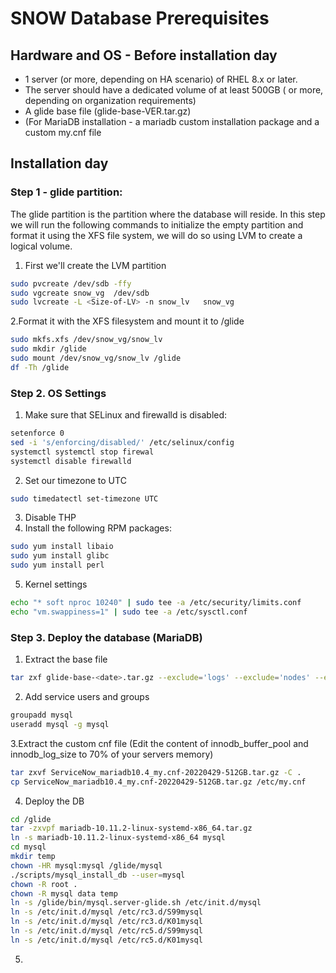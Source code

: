 # SNOW Database Prerequisites #

## Hardware and OS - Before installation day ##

* 1 server (or more, depending on HA scenario) of RHEL 8.x or later.
* The server should have a dedicated volume of at least 500GB ( or more, depending on organization requirements) 
* A glide base file (glide-base-VER.tar.gz)
* (For MariaDB installation - a mariadb custom installation package and a custom my.cnf file

## Installation day ##

### Step 1 - glide partition: ###

The glide partition is the partition where the database will reside. In this step we will run the following commands to initialize the empty partition and format it using the XFS file system, we 
will do so using LVM to create a logical volume.

1. First we'll create the LVM partition
```sh
sudo pvcreate /dev/sdb -ffy
sudo vgcreate snow_vg  /dev/sdb
sudo lvcreate -L <Size-of-LV> -n snow_lv   snow_vg
```

2.Format it with the XFS filesystem and mount it to /glide
```sh
sudo mkfs.xfs /dev/snow_vg/snow_lv
sudo mkdir /glide
sudo mount /dev/snow_vg/snow_lv /glide
df -Th /glide
```

### Step 2. OS Settings ###

1. Make sure that SELinux and firewalld is disabled:
```sh
setenforce 0
sed -i 's/enforcing/disabled/' /etc/selinux/config
systemctl systemctl stop firewal
systemctl disable firewalld
```
2. Set our timezone to UTC
```sh
sudo timedatectl set-timezone UTC
```
3. Disable THP 
4. Install the following RPM packages:
```sh
sudo yum install libaio
sudo yum install glibc
sudo yum install perl 
```
5. Kernel settings 
```sh
echo "* soft nproc 10240" | sudo tee -a /etc/security/limits.conf
echo "vm.swappiness=1" | sudo tee -a /etc/sysctl.conf
```

### Step 3. Deploy the database (MariaDB) ###
1. Extract the base file
```sh
tar zxf glide-base-<date>.tar.gz --exclude='logs' --exclude='nodes' --exclude='temp' -C /glide
```
2. Add service users and groups
```sh
groupadd mysql
useradd mysql -g mysql
```
3.Extract the custom cnf file (Edit the content of innodb_buffer_pool and innodb_log_size to 70% of your servers memory)
~~~sh
tar zxvf ServiceNow_mariadb10.4_my.cnf-20220429-512GB.tar.gz -C .
cp ServiceNow_mariadb10.4_my.cnf-20220429-512GB.tar.gz /etc/my.cnf
~~~
4. Deploy the DB
~~~sh
cd /glide
tar -zxvpf mariadb-10.11.2-linux-systemd-x86_64.tar.gz
ln -s mariadb-10.11.2-linux-systemd-x86_64 mysql
cd mysql
mkdir temp
chown -HR mysql:mysql /glide/mysql
./scripts/mysql_install_db --user=mysql
chown -R root .
chown -R mysql data temp
ln -s /glide/bin/mysql.server-glide.sh /etc/init.d/mysql
ln -s /etc/init.d/mysql /etc/rc3.d/S99mysql
ln -s /etc/init.d/mysql /etc/rc3.d/K01mysql
ln -s /etc/init.d/mysql /etc/rc5.d/S99mysql
ln -s /etc/init.d/mysql /etc/rc5.d/K01mysql
~~~

5.

